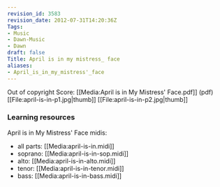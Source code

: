 ```yaml
---
revision_id: 3583
revision_date: 2012-07-31T14:20:36Z
Tags:
- Music
- Dawn-Music
- Dawn
draft: false
Title: April is in my mistress_ face
aliases:
- April_is_in_my_mistress'_face
---
```

Out of copyright
Score: 
[[Media:April is in My Mistress' Face.pdf‎]] (pdf)
[[File:april-is-in-p1.jpg|thumb]] [[File:april-is-in-p2.jpg|thumb]]
### Learning resources
April is in My Mistress' Face midis:
* all parts: [[Media:april-is-in.midi]]
* soprano: [[Media:april-is-in-sop.midi]]
* alto: [[Media:april-is-in-alto.midi]]
* tenor: [[Media:april-is-in-tenor.midi]]
* bass: [[Media:april-is-in-bass.midi]]